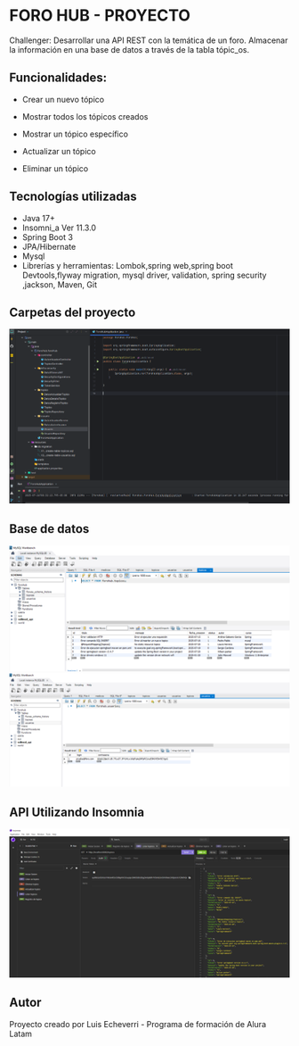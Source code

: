 # FORO HUB - PROYECTO
Challenger: Desarrollar una API REST con la temática de un foro. Almacenar la información en una base de datos a través de la tabla tópic_os.
## Funcionalidades: 
  * Crear un nuevo tópico

  * Mostrar todos los tópicos creados

  * Mostrar un tópico específico

  * Actualizar un tópico

  * Eliminar un tópico
## Tecnologías utilizadas
* Java 17+
* Insomni_a Ver 11.3.0
* Spring Boot 3
* JPA/Hibernate
* Mysql
* Librerías y herramientas: Lombok,spring web,spring boot Devtools,flyway migration, mysql driver, validation, spring security ,jackson, Maven, Git

## Carpetas del proyecto
![Carpetas forohub](https://github.com/elileec/foroHub/blob/master/Carpetas%20forohub.PNG)

## Base de datos
![basededatos forohub](https://github.com/elileec/foroHub/blob/master/tablatopicos-forohub.PNG)
![basededatos forohub](https://github.com/elileec/foroHub/blob/master/tablausuarios-forohub.PNG)
## API Utilizando Insomnia
![API - INSOMNIA forohub](https://github.com/elileec/foroHub/blob/master/API-INSOMNIA.PNG)
## Autor
Proyecto creado por Luis Echeverri - Programa de formación de Alura Latam
